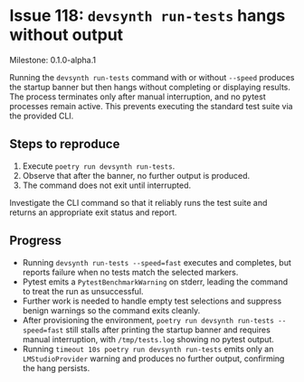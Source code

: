 # Issue 118: `devsynth run-tests` hangs without output

Milestone: 0.1.0-alpha.1

Running the `devsynth run-tests` command with or without `--speed` produces the startup banner
but then hangs without completing or displaying results. The process terminates only after
manual interruption, and no pytest processes remain active. This prevents executing the
standard test suite via the provided CLI.

## Steps to reproduce
1. Execute `poetry run devsynth run-tests`.
2. Observe that after the banner, no further output is produced.
3. The command does not exit until interrupted.

Investigate the CLI command so that it reliably runs the test suite and returns an appropriate
exit status and report.

## Progress

- Running `devsynth run-tests --speed=fast` executes and completes, but reports
  failure when no tests match the selected markers.
- Pytest emits a `PytestBenchmarkWarning` on stderr, leading the command to
  treat the run as unsuccessful.
- Further work is needed to handle empty test selections and suppress benign
  warnings so the command exits cleanly.
- After provisioning the environment, `poetry run devsynth run-tests --speed=fast`
  still stalls after printing the startup banner and requires manual
  interruption, with `/tmp/tests.log` showing no pytest output.
- Running `timeout 10s poetry run devsynth run-tests` emits only an
  `LMStudioProvider` warning and produces no further output, confirming the
  hang persists.
